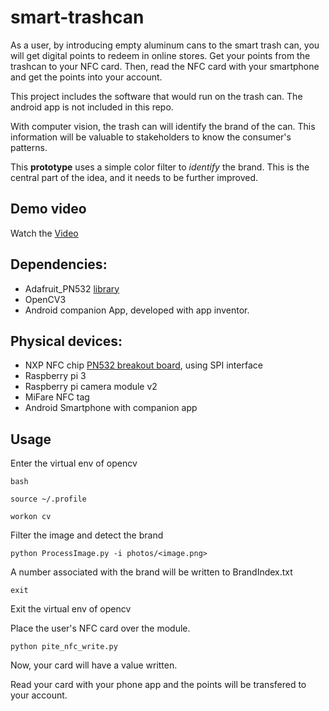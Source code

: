 # smart-trashcan

As a user, by introducing empty aluminum cans to the smart trash can, you will get digital points to redeem in online stores.
Get your points from the trashcan to your NFC card. Then, read the NFC card with your smartphone and get the points into your account.

This project includes the software that would run on the trash can. 
The android app is not included in this repo.

With computer vision, the trash can will identify the brand of the can.
This information will be valuable to stakeholders to know the consumer's patterns.

This **prototype** uses a simple color filter to _identify_ the brand. This is the central part of the idea, and it needs to be further improved.


## Demo video
Watch the [Video](https://www.youtube.com/watch?v=TDKvSwTfk3g&t=1s)

## Dependencies:
* Adafruit_PN532 [library](https://github.com/adafruit/Adafruit-PN532)
* OpenCV3
* Android companion App, developed with app inventor.

## Physical devices:
* NXP NFC chip [PN532 breakout board](https://www.amazon.com.mx/gp/product/B00NQRVQIO/ref=oh_aui_detailpage_o00_s00?ie=UTF8&psc=1), using SPI interface
* Raspberry pi 3
* Raspberry pi camera module v2
* MiFare NFC tag
* Android Smartphone with companion app

## Usage
Enter the virtual env of opencv

`bash`

`source ~/.profile` 

`workon cv`

Filter the image and detect the brand

`python ProcessImage.py -i photos/<image.png>`

A number associated with the brand will be written to BrandIndex.txt

`exit`

Exit the virtual env of opencv

Place the user's NFC card over the module.

`python pite_nfc_write.py`

Now, your card will have a value written. 

Read your card with your phone app and the points will be transfered to your account.


